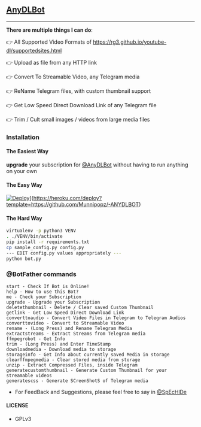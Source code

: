 ## [AnyDLBot](https://telegram.dog/AnyDLBot)
---

**There are multiple things I can do**:

👉 All Supported Video Formats of https://rg3.github.io/youtube-dl/supportedsites.html

👉 Upload as file from any HTTP link

👉 Convert To Streamable Video, any Telegram media

👉 ReName Telegram files, with custom thumbnail support

👉 Get Low Speed Direct Download Link of any Telegram file

👉 Trim / Cult small images / videos from large media files

### Installation

#### The Easiest Way

**upgrade** your subscription for [@AnyDLBot](https://telegram.dog/AnyDLBot) without having to run anything on your own

#### The Easy Way

[![Deploy](https://www.herokucdn.com/deploy/button.svg)](https://www.herokucdn.com/deploy/button.svg)](https://heroku.com/deploy?template=https://github.com/Munnipopz/-ANYDLBOT)

#### The Hard Way

```sh
virtualenv -p python3 VENV
. ./VENV/bin/activate
pip install -r requirements.txt
cp sample_config.py config.py
--- EDIT config.py values appropriately ---
python bot.py
```

### @BotFather commands

```
start - Check If Bot is Online!
help - How to use this Bot?
me - Check your Subscription
upgrade - Upgrade your Subscription
deletethumbnail - Delete / Clear saved Custom Thumbnail
getlink - Get Low Speed Direct Download Link
converttoaudio - Convert Video Files in Telegram to Telegram Audios
converttovideo - Convert to Streamable Video
rename - (Long Press) and Rename Telegram Media
extractstreams - Extract Streams from Telegram media
ffmpegrobot - Get Info
trim - (Long Press) and Enter TimeStamp
downloadmedia - Download media to storage
storageinfo - Get Info about currently saved Media in storage
clearffmpegmedia - Clear stored media from storage
unzip - Extract Compressed Files, inside Telegram
generatecustomthumbnail - Generate Custom Thumbnail for your streamable videos
generatescss - Generate SCreenShotS of Telegram media
```

- For FeedBack and Suggestions, please feel free to say in [@SpEcHlDe](https://telegram.dog/ThankTelegram)

#### LICENSE
- GPLv3
